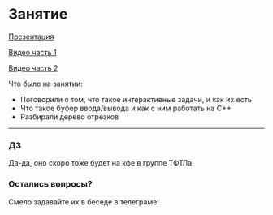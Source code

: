 # Занятие 

[Презентация](segment_tree.pdf)

[Видео часть 1](https://youtu.be/jHkv7V2zDtQ)

[Видео часть 2](https://youtu.be/2wecXigAluA)

Что было на занятии:

* Поговорили о том, что такое интерактивные задачи, и как их есть
* Что такое буфер ввода/вывода и как с ним работать на C++
* Разбирали дерево отрезков

---
### ДЗ
Да-да, оно скоро тоже будет на кфе в группе ТФТЛа

### Остались вопросы?
Смело задавайте их в беседе в телеграме!
